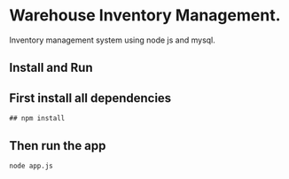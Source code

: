 # Warehouse Inventory Management.

Inventory management system using node js and mysql.

## Install and Run

## First install all dependencies

~~~~
## npm install
~~~~

## Then run the app

~~~~
node app.js
~~~~
